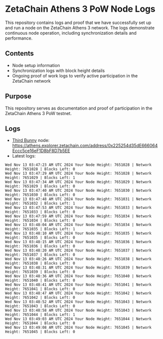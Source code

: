 # ZetaChain Athens 3 PoW Node Logs
This repository contains logs and proof that we have successfully set up and run a node on the ZetaChain Athens 3 network. The logs demonstrate continuous node operation, including synchronization details and performance.

## Contents
- Node setup information
- Synchronization logs with block height details
- Ongoing proof of work logs to verify active participation in the ZetaChain network

## Purpose
This repository serves as documentation and proof of participation in the ZetaChain Athens 3 PoW testnet.

## Logs

- [Third Bunny](https://thirdbunny.xyz/) node: https://athens.explorer.zetachain.com/address/0x225254d35dE666064Eccc5ce16eF1D8bF8D7b5EE
- Latest logs:
```
Wed Nov 13 03:47:23 AM UTC 2024 Your Node Height: 7651028 | Network Height: 7651028 | Blocks Left: 0
Wed Nov 13 03:47:29 AM UTC 2024 Your Node Height: 7651028 | Network Height: 7651029 | Blocks Left: 1
Wed Nov 13 03:47:34 AM UTC 2024 Your Node Height: 7651029 | Network Height: 7651029 | Blocks Left: 0
Wed Nov 13 03:47:40 AM UTC 2024 Your Node Height: 7651030 | Network Height: 7651030 | Blocks Left: 0
Wed Nov 13 03:47:48 AM UTC 2024 Your Node Height: 7651031 | Network Height: 7651032 | Blocks Left: 1
Wed Nov 13 03:47:53 AM UTC 2024 Your Node Height: 7651033 | Network Height: 7651033 | Blocks Left: 0
Wed Nov 13 03:47:59 AM UTC 2024 Your Node Height: 7651034 | Network Height: 7651034 | Blocks Left: 0
Wed Nov 13 03:48:04 AM UTC 2024 Your Node Height: 7651034 | Network Height: 7651035 | Blocks Left: 1
Wed Nov 13 03:48:10 AM UTC 2024 Your Node Height: 7651035 | Network Height: 7651035 | Blocks Left: 0
Wed Nov 13 03:48:15 AM UTC 2024 Your Node Height: 7651036 | Network Height: 7651036 | Blocks Left: 0
Wed Nov 13 03:48:20 AM UTC 2024 Your Node Height: 7651037 | Network Height: 7651037 | Blocks Left: 0
Wed Nov 13 03:48:26 AM UTC 2024 Your Node Height: 7651038 | Network Height: 7651038 | Blocks Left: 0
Wed Nov 13 03:48:31 AM UTC 2024 Your Node Height: 7651039 | Network Height: 7651039 | Blocks Left: 0
Wed Nov 13 03:48:36 AM UTC 2024 Your Node Height: 7651040 | Network Height: 7651040 | Blocks Left: 0
Wed Nov 13 03:48:41 AM UTC 2024 Your Node Height: 7651041 | Network Height: 7651041 | Blocks Left: 0
Wed Nov 13 03:48:47 AM UTC 2024 Your Node Height: 7651042 | Network Height: 7651042 | Blocks Left: 0
Wed Nov 13 03:48:52 AM UTC 2024 Your Node Height: 7651043 | Network Height: 7651043 | Blocks Left: 0
Wed Nov 13 03:48:58 AM UTC 2024 Your Node Height: 7651043 | Network Height: 7651044 | Blocks Left: 1
Wed Nov 13 03:49:03 AM UTC 2024 Your Node Height: 7651044 | Network Height: 7651044 | Blocks Left: 0
Wed Nov 13 03:49:08 AM UTC 2024 Your Node Height: 7651045 | Network Height: 7651045 | Blocks Left: 0
```
